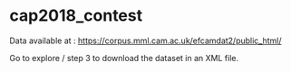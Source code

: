 # cap2018_contest

Data available at :
https://corpus.mml.cam.ac.uk/efcamdat2/public_html/

Go to explore / step 3 to download the dataset in an XML file.
